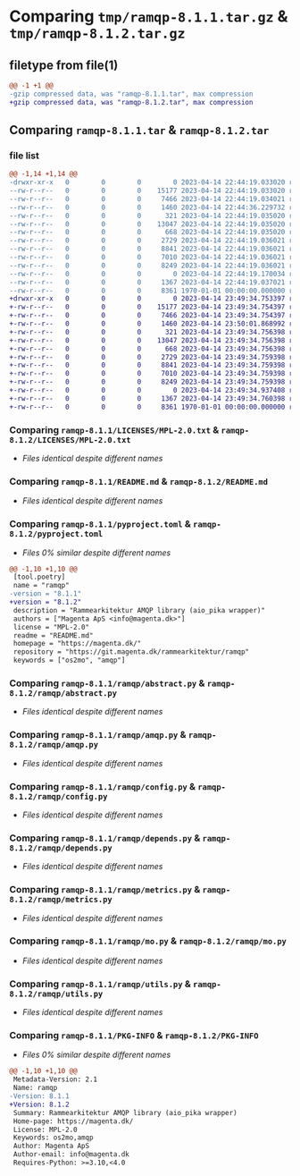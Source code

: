 # Comparing `tmp/ramqp-8.1.1.tar.gz` & `tmp/ramqp-8.1.2.tar.gz`

## filetype from file(1)

```diff
@@ -1 +1 @@
-gzip compressed data, was "ramqp-8.1.1.tar", max compression
+gzip compressed data, was "ramqp-8.1.2.tar", max compression
```

## Comparing `ramqp-8.1.1.tar` & `ramqp-8.1.2.tar`

### file list

```diff
@@ -1,14 +1,14 @@
-drwxr-xr-x   0        0        0        0 2023-04-14 22:44:19.033020 ramqp-8.1.1/LICENSES/
--rw-r--r--   0        0        0    15177 2023-04-14 22:44:19.033020 ramqp-8.1.1/LICENSES/MPL-2.0.txt
--rw-r--r--   0        0        0     7466 2023-04-14 22:44:19.034021 ramqp-8.1.1/README.md
--rw-r--r--   0        0        0     1460 2023-04-14 22:44:36.229732 ramqp-8.1.1/pyproject.toml
--rw-r--r--   0        0        0      321 2023-04-14 22:44:19.035020 ramqp-8.1.1/ramqp/__init__.py
--rw-r--r--   0        0        0    13047 2023-04-14 22:44:19.035020 ramqp-8.1.1/ramqp/abstract.py
--rw-r--r--   0        0        0      668 2023-04-14 22:44:19.035020 ramqp-8.1.1/ramqp/amqp.py
--rw-r--r--   0        0        0     2729 2023-04-14 22:44:19.036021 ramqp-8.1.1/ramqp/config.py
--rw-r--r--   0        0        0     8841 2023-04-14 22:44:19.036021 ramqp-8.1.1/ramqp/depends.py
--rw-r--r--   0        0        0     7010 2023-04-14 22:44:19.036021 ramqp-8.1.1/ramqp/metrics.py
--rw-r--r--   0        0        0     8249 2023-04-14 22:44:19.036021 ramqp-8.1.1/ramqp/mo.py
--rw-r--r--   0        0        0        0 2023-04-14 22:44:19.170034 ramqp-8.1.1/ramqp/py.typed
--rw-r--r--   0        0        0     1367 2023-04-14 22:44:19.037021 ramqp-8.1.1/ramqp/utils.py
--rw-r--r--   0        0        0     8361 1970-01-01 00:00:00.000000 ramqp-8.1.1/PKG-INFO
+drwxr-xr-x   0        0        0        0 2023-04-14 23:49:34.753397 ramqp-8.1.2/LICENSES/
+-rw-r--r--   0        0        0    15177 2023-04-14 23:49:34.754397 ramqp-8.1.2/LICENSES/MPL-2.0.txt
+-rw-r--r--   0        0        0     7466 2023-04-14 23:49:34.754397 ramqp-8.1.2/README.md
+-rw-r--r--   0        0        0     1460 2023-04-14 23:50:01.868992 ramqp-8.1.2/pyproject.toml
+-rw-r--r--   0        0        0      321 2023-04-14 23:49:34.756398 ramqp-8.1.2/ramqp/__init__.py
+-rw-r--r--   0        0        0    13047 2023-04-14 23:49:34.756398 ramqp-8.1.2/ramqp/abstract.py
+-rw-r--r--   0        0        0      668 2023-04-14 23:49:34.756398 ramqp-8.1.2/ramqp/amqp.py
+-rw-r--r--   0        0        0     2729 2023-04-14 23:49:34.759398 ramqp-8.1.2/ramqp/config.py
+-rw-r--r--   0        0        0     8841 2023-04-14 23:49:34.759398 ramqp-8.1.2/ramqp/depends.py
+-rw-r--r--   0        0        0     7010 2023-04-14 23:49:34.759398 ramqp-8.1.2/ramqp/metrics.py
+-rw-r--r--   0        0        0     8249 2023-04-14 23:49:34.759398 ramqp-8.1.2/ramqp/mo.py
+-rw-r--r--   0        0        0        0 2023-04-14 23:49:34.937408 ramqp-8.1.2/ramqp/py.typed
+-rw-r--r--   0        0        0     1367 2023-04-14 23:49:34.760398 ramqp-8.1.2/ramqp/utils.py
+-rw-r--r--   0        0        0     8361 1970-01-01 00:00:00.000000 ramqp-8.1.2/PKG-INFO
```

### Comparing `ramqp-8.1.1/LICENSES/MPL-2.0.txt` & `ramqp-8.1.2/LICENSES/MPL-2.0.txt`

 * *Files identical despite different names*

### Comparing `ramqp-8.1.1/README.md` & `ramqp-8.1.2/README.md`

 * *Files identical despite different names*

### Comparing `ramqp-8.1.1/pyproject.toml` & `ramqp-8.1.2/pyproject.toml`

 * *Files 0% similar despite different names*

```diff
@@ -1,10 +1,10 @@
 [tool.poetry]
 name = "ramqp"
-version = "8.1.1"
+version = "8.1.2"
 description = "Rammearkitektur AMQP library (aio_pika wrapper)"
 authors = ["Magenta ApS <info@magenta.dk>"]
 license = "MPL-2.0"
 readme = "README.md"
 homepage = "https://magenta.dk/"
 repository = "https://git.magenta.dk/rammearkitektur/ramqp"
 keywords = ["os2mo", "amqp"]
```

### Comparing `ramqp-8.1.1/ramqp/abstract.py` & `ramqp-8.1.2/ramqp/abstract.py`

 * *Files identical despite different names*

### Comparing `ramqp-8.1.1/ramqp/amqp.py` & `ramqp-8.1.2/ramqp/amqp.py`

 * *Files identical despite different names*

### Comparing `ramqp-8.1.1/ramqp/config.py` & `ramqp-8.1.2/ramqp/config.py`

 * *Files identical despite different names*

### Comparing `ramqp-8.1.1/ramqp/depends.py` & `ramqp-8.1.2/ramqp/depends.py`

 * *Files identical despite different names*

### Comparing `ramqp-8.1.1/ramqp/metrics.py` & `ramqp-8.1.2/ramqp/metrics.py`

 * *Files identical despite different names*

### Comparing `ramqp-8.1.1/ramqp/mo.py` & `ramqp-8.1.2/ramqp/mo.py`

 * *Files identical despite different names*

### Comparing `ramqp-8.1.1/ramqp/utils.py` & `ramqp-8.1.2/ramqp/utils.py`

 * *Files identical despite different names*

### Comparing `ramqp-8.1.1/PKG-INFO` & `ramqp-8.1.2/PKG-INFO`

 * *Files 0% similar despite different names*

```diff
@@ -1,10 +1,10 @@
 Metadata-Version: 2.1
 Name: ramqp
-Version: 8.1.1
+Version: 8.1.2
 Summary: Rammearkitektur AMQP library (aio_pika wrapper)
 Home-page: https://magenta.dk/
 License: MPL-2.0
 Keywords: os2mo,amqp
 Author: Magenta ApS
 Author-email: info@magenta.dk
 Requires-Python: >=3.10,<4.0
```

